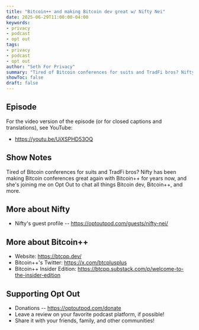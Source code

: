 ```yaml
---
title: "Bitcoin++ and making Bitcoin dev great w/ Nifty Nei"
date: 2025-06-29T11:00:00-04:00
keywords:
- privacy
- podcast
- opt out
tags:
- privacy
- podcast
- opt out
author: "Seth For Privacy"
summary: "Tired of Bitcoin conferences for suits and TradFi bros? Nifty has been making Bitcoin conferences great again with Bitcoin++ for years now, and she's joining me on Opt Out to chat all things Bitcoin dev, Bitcoin++, and more."
showToc: false
draft: false
---
```


## Episode

<div id="buzzsprout-player-17418312"></div><script src="https://www.buzzsprout.com/1790481/episodes/17418312-making-bitcoin-dev-great-at-bitcoin-w-nifty-nei.js?container_id=buzzsprout-player-17418312&player=small" type="text/javascript" charset="utf-8"></script>

For the video version of the episode (or for closed captions and translations), see YouTube:

- <https://youtu.be/UiXSPHD53OQ>

## Show Notes

Tired of Bitcoin conferences for suits and TradFi bros? Nifty has been making Bitcoin conferences great again with Bitcoin++ for years now, and she's joining me on Opt Out to chat all things Bitcoin dev, Bitcoin++, and more.

## More about Nifty

- Nifty's guest profile -- <https://optoutpod.com/guests/nifty-nei/>

## More about Bitcoin++

- Website: <https://btcpp.dev/>
- Bitcoin++'s Twitter: <https://x.com/btcplusplus>
- Bitcoin++ Insider Edition: <https://btcpp.substack.com/p/welcome-to-the-insider-edition>

## Supporting Opt Out

- Donations -- <https://optoutpod.com/donate>
- Leave a review on your favorite podcast platform, if possible!
- Share it with your friends, family, and other communities!
